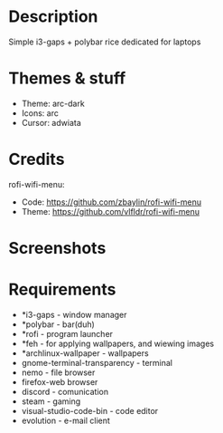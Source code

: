 # Description
  Simple i3-gaps + polybar rice dedicated for laptops

# Themes & stuff
* Theme: arc-dark
* Icons: arc
* Cursor: adwiata

# Credits
rofi-wifi-menu:
* Code: https://github.com/zbaylin/rofi-wifi-menu
* Theme: https://github.com/vlfldr/rofi-wifi-menu
  
# Screenshots

# Requirements
* *i3-gaps - window manager
* *polybar - bar(duh)
* *rofi - program launcher
* *feh - for applying wallpapers, and wiewing images
* *archlinux-wallpaper - wallpapers
* gnome-terminal-transparency - terminal
* nemo - file browser
* firefox-web browser
* discord - comunication
* steam - gaming
* visual-studio-code-bin - code editor
* evolution - e-mail client
